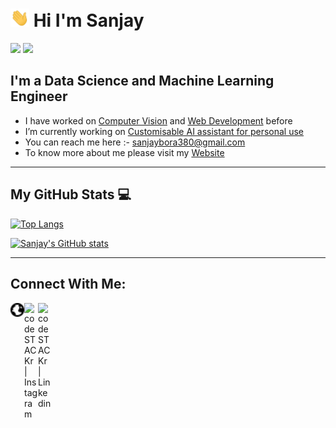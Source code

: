 # [<img src="https://raw.githubusercontent.com/ABSphreak/ABSphreak/master/gifs/Hi.gif" width="30px">][website] Hi I'm Sanjay


[<img height="30" src="https://img.shields.io/badge/Website-blue?style=for-the-badge&logo=GoogleChrome&logoColor=white" />][website]
[<img height="30" src = "https://img.shields.io/badge/LinkedIn-E4405F?style=for-the-badge&logo=linkedin&logoColor=white">][linkedin]
<!-- [<img height="30" src = "https://img.shields.io/badge/Instagram-blue?style=for-the-badge&logo=instagram&logoColor=white">][instagram]  -->

## I'm a Data Science and Machine Learning Engineer

- I have worked on [Computer Vision](https://github.com/sanjaybora04/LicensePlateDetection) and [Web Development][website] before
- I’m currently working on [Customisable AI assistant for personal use](https://github.com/sanjaybora04/hackathon) 
- You can reach me here :- [sanjaybora380@gmail.com](mailto:sanjaybora380@gmail.com)
- To know more about me please visit my [Website][website]

---

## My GitHub Stats 💻

[![Top Langs](https://github-readme-stats.vercel.app/api/top-langs/?username=sanjaybora04&hide=java,html,css&theme=dracula)](https://github.com/anuraghazra/github-readme-stats)

[![Sanjay's GitHub stats](https://github-readme-stats.vercel.app/api?username=sanjaybora04&theme=dracula)](https://github.com/anuraghazra/github-readme-stats)


[website]: https://www.sanjaybora.ml/
[instagram]: https://www.instagram.com/sanjaybora04
[linkedin]: http://www.linkedin.com/in/sanjay-bora-11710822b

---

## Connect With Me:
[<img align="left" alt="codeSTACKr.com" width="22px" src="https://raw.githubusercontent.com/iconic/open-iconic/master/svg/globe.svg" />][website]
[<img align="left" alt="codeSTACKr | Instagram" width="22px" src="https://cdn.jsdelivr.net/npm/simple-icons@v3/icons/instagram.svg" />][instagram]
[<img align="left" alt="codeSTACKr | Linkedin" width="22px" src="https://cdn.jsdelivr.net/npm/simple-icons@v3/icons/linkedin.svg" />][linkedin]
